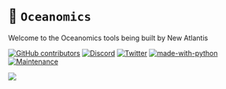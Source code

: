 # 🌊 `Oceanomics`

Welcome to the Oceanomics tools being built by New Atlantis

[![GitHub contributors](https://img.shields.io/github/contributors/new-atlantis-dao/badges.svg)](https://GitHub.com/new-atlantis-dao/badges/graphs/contributors/)
[![Discord](https://badgen.net/badge/icon/discord?icon=discord&label)](https://https://discord.com/newatlantis)
[![Twitter](https://badgen.net/badge/icon/twitter?icon=twitter&label)](https://twitter.com/newatlantisdao)
[![made-with-python](https://img.shields.io/badge/Made%20with-Python-1f425f.svg)](https://www.python.org/)
[![Maintenance](https://img.shields.io/badge/Maintained%3F-yes-green.svg)](https://github.com/new-atlantis-dao/Oceanomics/graphs/commit-activity)

![](https://github.com/new-atlantis-dao/presentations/blob/main/Watermarked_Orcas_for_github_paulNicklen.png)
